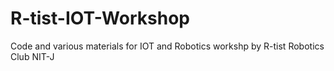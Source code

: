 # R-tist-IOT-Workshop
Code and various materials for IOT and Robotics workshp by R-tist Robotics Club NIT-J
